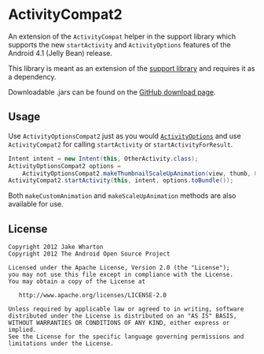 ActivityCompat2
===============

An extension of the `ActivityCompat` helper in the support library which
supports the new `startActivity` and `ActivityOptions` features of the Android
4.1 (Jelly Bean) release.

This library is meant as an extension of the [support library][support] and
requires it as a dependency.

Downloadable .jars can be found on the [GitHub download page][dl].



Usage
-----

Use `ActivityOptionsCompat2` just as you would [`ActivityOptions`][api] and use
`ActivityCompat2` for calling `startActivity` or `startActivityForResult`.

```java
Intent intent = new Intent(this, OtherActivity.class);
ActivityOptionsCompat2 options =
    ActivityOptionsCompat2.makeThumbnailScaleUpAnimation(view, thumb, 0, 0);
ActivityCompat2.startActivity(this, intent, options.toBundle());
```

Both `makeCustomAnimation` and `makeScaleUpAnimation` methods are also
available for use.



License
-------

    Copyright 2012 Jake Wharton
    Copyright 2012 The Android Open Source Project

    Licensed under the Apache License, Version 2.0 (the "License");
    you may not use this file except in compliance with the License.
    You may obtain a copy of the License at

       http://www.apache.org/licenses/LICENSE-2.0

    Unless required by applicable law or agreed to in writing, software
    distributed under the License is distributed on an "AS IS" BASIS,
    WITHOUT WARRANTIES OR CONDITIONS OF ANY KIND, either express or implied.
    See the License for the specific language governing permissions and
    limitations under the License.



 [dl]: http://github.com/JakeWharton/ActivityCompat2/downloads
 [support]: http://developer.android.com/tools/extras/support-library.html
 [api]: http://developer.android.com/reference/android/app/ActivityOptions.html
